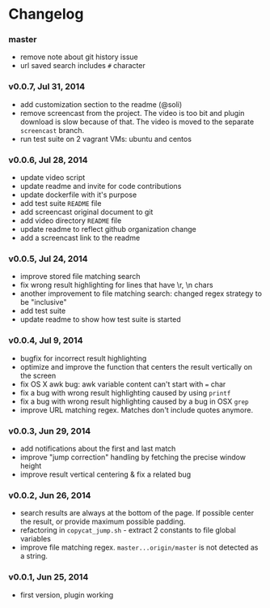 # Changelog

### master
- remove note about git history issue
- url saved search includes `#` character

### v0.0.7, Jul 31, 2014
- add customization section to the readme (@soli)
- remove screencast from the project. The video is too bit and plugin download
  is slow because of that. The video is moved to the separate `screencast`
  branch.
- run test suite on 2 vagrant VMs: ubuntu and centos

### v0.0.6, Jul 28, 2014
- update video script
- update readme and invite for code contributions
- update dockerfile with it's purpose
- add test suite `README` file
- add screencast original document to git
- add video directory `README` file
- update readme to reflect github organization change
- add a screencast link to the readme

### v0.0.5, Jul 24, 2014
- improve stored file matching search
- fix wrong result highlighting for lines that have \r, \n chars
- another improvement to file matching search: changed regex strategy to be
  "inclusive"
- add test suite
- update readme to show how test suite is started

### v0.0.4, Jul 9, 2014
- bugfix for incorrect result highlighting
- optimize and improve the function that centers the result vertically on the
  screen
- fix OS X awk bug: awk variable content can't start with `=` char
- fix a bug with wrong result highlighting caused by using `printf`
- fix a bug with wrong result highlighting caused by a bug in OSX `grep`
- improve URL matching regex. Matches don't include quotes anymore.

### v0.0.3, Jun 29, 2014
- add notifications about the first and last match
- improve "jump correction" handling by fetching the precise window height
- improve result vertical centering & fix a related bug

### v0.0.2, Jun 26, 2014
- search results are always at the bottom of the page. If possible center the
  result, or provide maximum possible padding.
- refactoring in `copycat_jump.sh` - extract 2 constants to file global variables
- improve file matching regex. `master...origin/master` is not detected as a
  string.

### v0.0.1, Jun 25, 2014
- first version, plugin working
